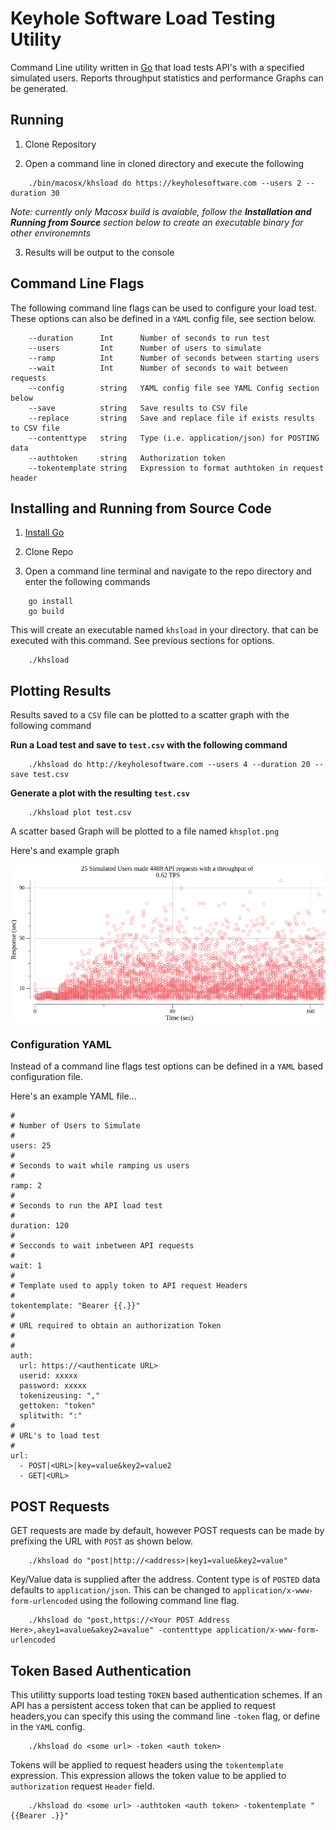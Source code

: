 # Keyhole Software Load Testing Utility

Command Line utility written in [Go](https://go.dev) that load tests API's with a specified simulated users. Reports throughput statistics and performance Graphs can be generated. 

## Running 

1. Clone Repository 

2. Open a command line in cloned directory and execute the following

```
    ./bin/macosx/khsload do https://keyholesoftware.com --users 2 --duration 30 
```
*Note: currently only Macosx build is avaiable, follow the __Installation and Running from Source__ section below to create an executable binary for other environemnts* 


3. Results will be output to the console 

## Command Line Flags 

The following command line flags can be used to configure your load test. These options can also be defined in a `YAML` config file, see section below.

```
    --duration      Int      Number of seconds to run test
    --users         Int      Number of users to simulate 
    --ramp          Int      Number of seconds between starting users
    --wait          Int      Number of seconds to wait between requests  
    --config        string   YAML config file see YAML Config section below
    --save          string   Save results to CSV file
    --replace       string   Save and replace file if exists results to CSV file
    --contenttype   string   Type (i.e. application/json) for POSTING data
    --authtoken     string   Authorization token 
    --tokentemplate string   Expression to format authtoken in request header
```
## Installing and Running from Source Code

1. [Install Go](https://go.dev/doc/install) 

2. Clone Repo 

3. Open a command line terminal and navigate to the repo directory and enter the following commands 

```
    go install
    go build  
```

This will create an executable named `khsload` in your directory. that can be executed with this command. See previous sections for options.

```
    ./khsload 
```

## Plotting Results 

Results saved to a `CSV` file can be plotted to a scatter graph with the following command 

**Run a Load test and save to `test.csv` with the following command**

```
    ./khsload do http://keyholesoftware.com --users 4 --duration 20 --save test.csv 
```

**Generate a plot with the resulting `test.csv`**

```
    ./khsload plot test.csv
```

A scatter based Graph will be plotted to a file named `khsplot.png` 

Here's and example graph

![](khsplot.png)

### Configuration YAML 

Instead of a command line flags test options can be defined in a `YAML` based configuration file. 

Here's an example YAML file...
```
#
# Number of Users to Simulate 
#
users: 25
#
# Seconds to wait while ramping us users
#
ramp: 2
#
# Seconds to run the API load test
#
duration: 120
#
# Secconds to wait inbetween API requests
#
wait: 1
#
# Template used to apply token to API request Headers
#
tokentemplate: "Bearer {{.}}"
#
# URL required to obtain an authorization Token
#
# 
auth:
  url: https://<authenticate URL>
  userid: xxxxx
  password: xxxxx
  tokenizeusing: ","
  gettoken: "token"
  splitwith: ":"
#
# URL's to load test
#
url:
  - POST|<URL>|key=value&key2=value2
  - GET|<URL>

```
## POST Requests 
GET requests are made by default, however POST requests can be made by prefixing the URL with `POST` as shown below.

```
    ./khsload do "post|http://<address>|key1=value&key2=value"
```

Key/Value data is supplied after the address. Content type is of `POSTED` data defaults to `application/json`. This can be changed to `application/x-www-form-urlencoded` using the following command line flag.


```
    ./khsload do "post,https://<Your POST Address Here>,akey1=avalue&akey2=avalue" -contenttype application/x-www-form-urlencoded
```


## Token Based Authentication 
This utilitty supports load testing `TOKEN` based authentication schemes. If an API has a persistent access token that can be applied to request headers,you can specify this using the command line `-token` flag, or define in the `YAML` config. 

```
    ./khsload do <some url> -token <auth token>
```

Tokens will be applied to request headers using the `tokentemplate` expression. This expression allows the token value to be applied to `authorization` request `Header`
field. 

``` 
    ./khsload do <some url> -authtoken <auth token> -tokentemplate "{{Bearer .}}"
```










